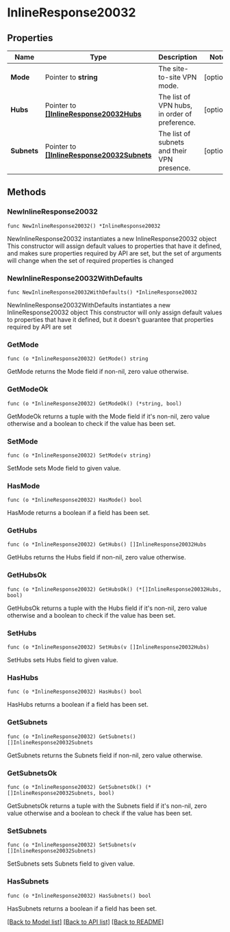 # InlineResponse20032

## Properties

Name | Type | Description | Notes
------------ | ------------- | ------------- | -------------
**Mode** | Pointer to **string** | The site-to-site VPN mode. | [optional] 
**Hubs** | Pointer to [**[]InlineResponse20032Hubs**](InlineResponse20032Hubs.md) | The list of VPN hubs, in order of preference. | [optional] 
**Subnets** | Pointer to [**[]InlineResponse20032Subnets**](InlineResponse20032Subnets.md) | The list of subnets and their VPN presence. | [optional] 

## Methods

### NewInlineResponse20032

`func NewInlineResponse20032() *InlineResponse20032`

NewInlineResponse20032 instantiates a new InlineResponse20032 object
This constructor will assign default values to properties that have it defined,
and makes sure properties required by API are set, but the set of arguments
will change when the set of required properties is changed

### NewInlineResponse20032WithDefaults

`func NewInlineResponse20032WithDefaults() *InlineResponse20032`

NewInlineResponse20032WithDefaults instantiates a new InlineResponse20032 object
This constructor will only assign default values to properties that have it defined,
but it doesn't guarantee that properties required by API are set

### GetMode

`func (o *InlineResponse20032) GetMode() string`

GetMode returns the Mode field if non-nil, zero value otherwise.

### GetModeOk

`func (o *InlineResponse20032) GetModeOk() (*string, bool)`

GetModeOk returns a tuple with the Mode field if it's non-nil, zero value otherwise
and a boolean to check if the value has been set.

### SetMode

`func (o *InlineResponse20032) SetMode(v string)`

SetMode sets Mode field to given value.

### HasMode

`func (o *InlineResponse20032) HasMode() bool`

HasMode returns a boolean if a field has been set.

### GetHubs

`func (o *InlineResponse20032) GetHubs() []InlineResponse20032Hubs`

GetHubs returns the Hubs field if non-nil, zero value otherwise.

### GetHubsOk

`func (o *InlineResponse20032) GetHubsOk() (*[]InlineResponse20032Hubs, bool)`

GetHubsOk returns a tuple with the Hubs field if it's non-nil, zero value otherwise
and a boolean to check if the value has been set.

### SetHubs

`func (o *InlineResponse20032) SetHubs(v []InlineResponse20032Hubs)`

SetHubs sets Hubs field to given value.

### HasHubs

`func (o *InlineResponse20032) HasHubs() bool`

HasHubs returns a boolean if a field has been set.

### GetSubnets

`func (o *InlineResponse20032) GetSubnets() []InlineResponse20032Subnets`

GetSubnets returns the Subnets field if non-nil, zero value otherwise.

### GetSubnetsOk

`func (o *InlineResponse20032) GetSubnetsOk() (*[]InlineResponse20032Subnets, bool)`

GetSubnetsOk returns a tuple with the Subnets field if it's non-nil, zero value otherwise
and a boolean to check if the value has been set.

### SetSubnets

`func (o *InlineResponse20032) SetSubnets(v []InlineResponse20032Subnets)`

SetSubnets sets Subnets field to given value.

### HasSubnets

`func (o *InlineResponse20032) HasSubnets() bool`

HasSubnets returns a boolean if a field has been set.


[[Back to Model list]](../README.md#documentation-for-models) [[Back to API list]](../README.md#documentation-for-api-endpoints) [[Back to README]](../README.md)


